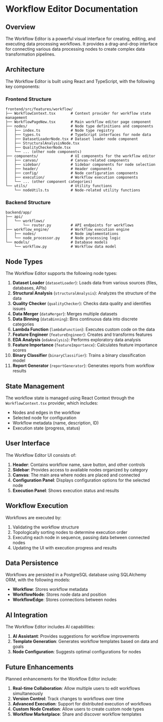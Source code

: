 # Workflow Editor Documentation

## Overview

The Workflow Editor is a powerful visual interface for creating, editing, and executing data processing workflows. It provides a drag-and-drop interface for connecting various data processing nodes to create complex data transformation pipelines.

## Architecture

The Workflow Editor is built using React and TypeScript, with the following key components:

### Frontend Structure

```
frontend/src/features/workflow/
├── WorkflowContext.tsx       # Context provider for workflow state management
├── WorkflowPageNew.tsx       # Main workflow editor page component
├── nodes/                    # Node type definitions and components
│   ├── index.ts              # Node type registry
│   ├── types.ts              # TypeScript interfaces for node data
│   ├── DatasetLoaderNode.tsx # Dataset loader node component
│   ├── StructuralAnalysisNode.tsx
│   ├── QualityCheckerNode.tsx
│   └── ... (other node components)
├── components/               # UI components for the workflow editor
│   ├── canvas/               # Canvas-related components
│   ├── sidebar/              # Sidebar components for node selection
│   ├── header/               # Header components
│   ├── config/               # Node configuration components
│   ├── execution/            # Workflow execution components
│   └── ... (other component categories)
└── utils/                    # Utility functions
    └── nodeUtils.ts          # Node-related utility functions
```

### Backend Structure

```
backend/app/
├── api/
│   └── workflows/
│       └── router.py         # API endpoints for workflows
├── workflow_engine/          # Workflow execution engine
│   ├── nodes/                # Node implementations
│   └── node_processor.py     # Node processing logic
└── models/                   # Database models
    └── workflow.py           # Workflow data model
```

## Node Types

The Workflow Editor supports the following node types:

1. **Dataset Loader** (`datasetLoader`): Loads data from various sources (files, databases, APIs)
2. **Structural Analysis** (`structuralAnalysis`): Analyzes the structure of the data
3. **Quality Checker** (`qualityChecker`): Checks data quality and identifies issues
4. **Data Merger** (`dataMerger`): Merges multiple datasets
5. **Data Binning** (`dataBinning`): Bins continuous data into discrete categories
6. **Lambda Function** (`lambdaFunction`): Executes custom code on the data
7. **Feature Engineer** (`featureEngineer`): Creates and transforms features
8. **EDA Analysis** (`edaAnalysis`): Performs exploratory data analysis
9. **Feature Importance** (`featureImportance`): Calculates feature importance scores
10. **Binary Classifier** (`binaryClassifier`): Trains a binary classification model
11. **Report Generator** (`reportGenerator`): Generates reports from workflow results

## State Management

The workflow state is managed using React Context through the `WorkflowContext.tsx` provider, which includes:

- Nodes and edges in the workflow
- Selected node for configuration
- Workflow metadata (name, description, ID)
- Execution state (progress, status)

## User Interface

The Workflow Editor UI consists of:

1. **Header**: Contains workflow name, save button, and other controls
2. **Sidebar**: Provides access to available nodes organized by category
3. **Canvas**: The main area where nodes are placed and connected
4. **Configuration Panel**: Displays configuration options for the selected node
5. **Execution Panel**: Shows execution status and results

## Workflow Execution

Workflows are executed by:

1. Validating the workflow structure
2. Topologically sorting nodes to determine execution order
3. Executing each node in sequence, passing data between connected nodes
4. Updating the UI with execution progress and results

## Data Persistence

Workflows are persisted in a PostgreSQL database using SQLAlchemy ORM, with the following models:

- **Workflow**: Stores workflow metadata
- **WorkflowNode**: Stores node data and position
- **WorkflowEdge**: Stores connections between nodes

## AI Integration

The Workflow Editor includes AI capabilities:

1. **AI Assistant**: Provides suggestions for workflow improvements
2. **Template Generation**: Generates workflow templates based on data and goals
3. **Node Configuration**: Suggests optimal configurations for nodes

## Future Enhancements

Planned enhancements for the Workflow Editor include:

1. **Real-time Collaboration**: Allow multiple users to edit workflows simultaneously
2. **Version Control**: Track changes to workflows over time
3. **Advanced Execution**: Support for distributed execution of workflows
4. **Custom Node Creation**: Allow users to create custom node types
5. **Workflow Marketplace**: Share and discover workflow templates 